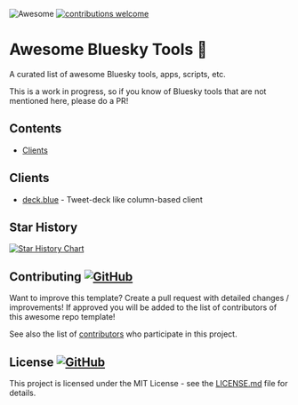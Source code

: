 ![Awesome](https://cdn.rawgit.com/sindresorhus/awesome/d7305f38d29fed78fa85652e3a63e154dd8e8829/media/badge.svg) [![contributions welcome](https://img.shields.io/badge/contributions-welcome-brightgreen.svg?style=flat)](https://github.com/romantseg/awesome-bluesky-tools/issues) 
<!-- <img src="https://img.shields.io/badge/stars-150+-blue.svg"/>&nbsp;<img src="https://img.shields.io/badge/fork-25%2B-blue.svg"/> -->


<!-- Head -->
# Awesome Bluesky Tools 🦋
A curated list of awesome Bluesky tools, apps, scripts, etc.

This is a work in progress, so if you know of Bluesky tools that are not mentioned here, please do a PR!

## Contents

- [Clients](#clients)

## Clients

 - [deck.blue](https://deck.blue/) - Tweet-deck like column-based client


## Star History

[![Star History Chart](https://api.star-history.com/svg?repos=romantseg/awesome-bluesky-tools&type=Date)](https://star-history.com/#hridaydutta123/awesome-twitter-tools&Date)


## Contributing <a href="https://github.com/romantseg/awesome-bluesky-tools/graphs/contributors"> ![GitHub](https://img.shields.io/github/contributors/romantseg/awesome-bluesky-tools) </a>

Want to improve this template? Create a pull request with detailed changes / improvements! If approved you will be added to the list of contributors of this awesome repo template!

See also the list of
[contributors](https://github.com/romantseg/awesome-bluesky-tools/graphs/contributors) who
participate in this project.

## License <a href="LICENSE"> ![GitHub](https://img.shields.io/github/license/romantseg/awesome-bluesky-tools) </a>

This project is licensed under the MIT License - see the
[LICENSE.md](https://github.com/romantseg/awesome-bluesky-tools/blob/main/LICENSE) file for
details.




